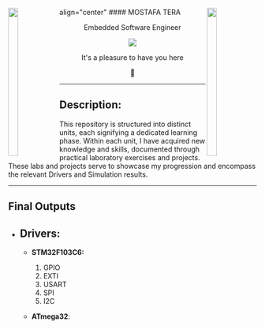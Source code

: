 <img align="left" src="https://user-images.githubusercontent.com/65187002/144930161-2f783401-8d27-4fdf-a2f7-cc0ba32f1f1f.gif" width="20%" height="300" style="display:inline;"><img align="right" src="https://user-images.githubusercontent.com/65187002/144930161-2f783401-8d27-4fdf-a2f7-cc0ba32f1f1f.gif" width="20%" height="300" style="display:inline;">

align="center" #### MOSTAFA TERA
<p align="center">Embedded Software Engineer</p>	

<p align="center">
  <img src="https://user-images.githubusercontent.com/74038190/212750147-854a394f-fee9-4080-9770-78a4b7ece53f.gif">
</p>



<p align="center">It's a pleasure to have you here</p>


<p align="center">👋</p>








---

## Description:

This repository is structured into distinct units, each signifying a dedicated learning phase. Within each unit, I have acquired new knowledge and skills, documented through practical laboratory exercises and projects. These labs and projects serve to showcase my progression and encompass the relevant Drivers and Simulation results.

---

## Final Outputs

+ ## Drivers:

	* **STM32F103C6:**
		1. GPIO
		2. EXTI
		3. USART
		4. SPI
		5. I2C

	* **ATmega32**: